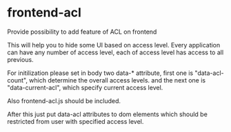 frontend-acl
============

Provide possibility to add feature of ACL on frontend

This will help you to hide some UI based on access level.
Every application can have any number of access level, each of access level has access to all previous.

For initilization please set in body two data-* attribute, first one is "data-acl-count", which determine the overall access levels.
and the next one is "data-current-acl", which specify current access level.

Also frontend-acl.js should be included.

After this just put data-acl attributes to dom elements which should be restricted from user with specified access level.
